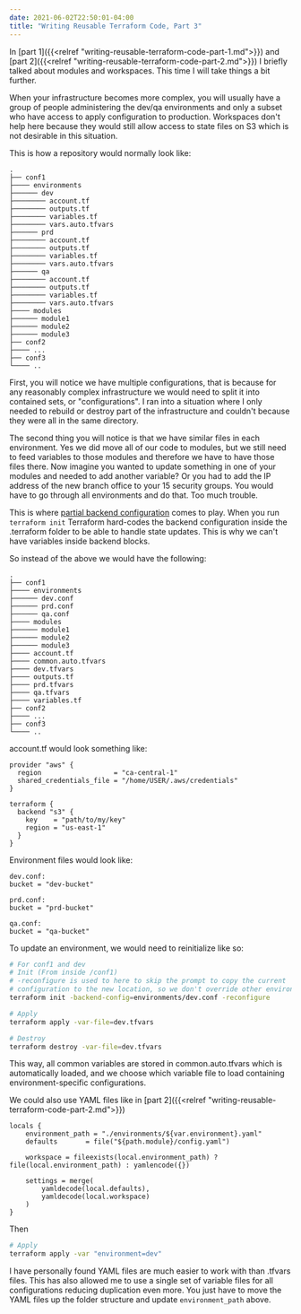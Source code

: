 ```yaml
---
date: 2021-06-02T22:50:01-04:00
title: "Writing Reusable Terraform Code, Part 3"
---
```


In [part 1]({{<relref "writing-reusable-terraform-code-part-1.md">}}) and [part 2]({{<relref "writing-reusable-terraform-code-part-2.md">}}) I briefly talked about modules and workspaces. This time I will take things a bit further.<!--more-->

When your infrastructure becomes more complex, you will usually have a group of people administering the dev/qa environments and only a subset who have access to apply configuration to production. Workspaces don't help here because they would still allow access to state files on S3 which is not desirable in this situation.

This is how a repository would normally look like:

```none
.
├── conf1
├──── environments
├────── dev
├──────── account.tf
├──────── outputs.tf
├──────── variables.tf
├──────── vars.auto.tfvars
├────── prd
├──────── account.tf
├──────── outputs.tf
├──────── variables.tf
├──────── vars.auto.tfvars
├────── qa
├──────── account.tf
├──────── outputs.tf
├──────── variables.tf
├──────── vars.auto.tfvars
├──── modules
├────── module1
├────── module2
├────── module3
├── conf2
├──── ...
├── conf3
└──── ..
```

First, you will notice we have multiple configurations, that is because for any reasonably complex infrastructure we would need to split it into contained sets, or "configurations". I ran into a situation where I only needed to rebuild or destroy part of the infrastructure and couldn't because they were all in the same directory.

The second thing you will notice is that we have similar files in each environment. Yes we did move all of our code to modules, but we still need to feed variables to those modules and therefore we have to have those files there. Now imagine you wanted to update something in one of your modules and needed to add another variable? Or you had to add the IP address of the new branch office to your 15 security groups. You would have to go through all environments and do that. Too much trouble.

This is where [partial backend configuration](https://www.terraform.io/docs/language/settings/backends/configuration.html#partial-configuration) comes to play. When you run `terraform init` Terraform hard-codes the backend configuration inside the .terraform folder to be able to handle state updates. This is why we can't have variables inside backend blocks.

So instead of the above we would have the following:

```none
.
├── conf1
├──── environments
├────── dev.conf
├────── prd.conf
├────── qa.conf
├──── modules
├────── module1
├────── module2
├────── module3
├──── account.tf
├──── common.auto.tfvars
├──── dev.tfvars
├──── outputs.tf
├──── prd.tfvars
├──── qa.tfvars
├──── variables.tf
├── conf2
├──── ...
├── conf3
└──── ..
```

account.tf would look something like:

```none
provider "aws" {
  region                  = "ca-central-1"
  shared_credentials_file = "/home/USER/.aws/credentials"
}

terraform {
  backend "s3" {
    key    = "path/to/my/key"
    region = "us-east-1"
  }
}
```

Environment files would look like:

```none
dev.conf:
bucket = "dev-bucket"

prd.conf:
bucket = "prd-bucket"

qa.conf:
bucket = "qa-bucket"
```

To update an environment, we would need to reinitialize like so:

```bash
# For conf1 and dev
# Init (From inside /conf1)
# -reconfigure is used to here to skip the prompt to copy the current
# configuration to the new location, so we don't override other environments
terraform init -backend-config=environments/dev.conf -reconfigure

# Apply
terraform apply -var-file=dev.tfvars

# Destroy
terraform destroy -var-file=dev.tfvars
```

This way, all common variables are stored in common.auto.tfvars which is automatically loaded, and we choose which variable file to load containing environment-specific configurations.

We could also use YAML files like in [part 2]({{<relref "writing-reusable-terraform-code-part-2.md">}})

```none
locals {
    environment_path = "./environments/${var.environment}.yaml" 
    defaults       = file("${path.module}/config.yaml")

    workspace = fileexists(local.environment_path) ? file(local.environment_path) : yamlencode({})

    settings = merge(
        yamldecode(local.defaults),
        yamldecode(local.workspace)
    )
}
```

Then

```bash
# Apply
terraform apply -var "environment=dev"
```

I have personally found YAML files are much easier to work with than .tfvars files. This has also allowed me to use a single set of variable files for all configurations reducing duplication even more. You just have to move the YAML files up the folder structure and update `environment_path` above.